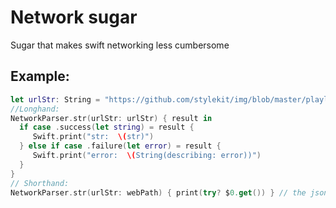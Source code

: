 # Network sugar
Sugar that makes swift networking less cumbersome

## Example:

```swift
let urlStr: String = "https://github.com/stylekit/img/blob/master/playlist.json?raw=true"
//Longhand:
NetworkParser.str(urlStr: urlStr) { result in
  if case .success(let string) = result {
     Swift.print("str:  \(str)")
  } else if case .failure(let error) = result {
     Swift.print("error:  \(String(describing: error))")
  }
}
// Shorthand:
NetworkParser.str(urlStr: webPath) { print(try? $0.get()) } // the json payload
```
